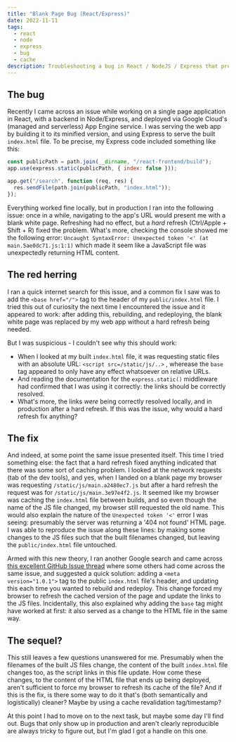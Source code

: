 ```yaml
---
title: "Blank Page Bug (React/Express)"
date: 2022-11-11
tags:
  - react
  - node
  - express
  - bug
  - cache
description: Troubleshooting a bug in React / NodeJS / Express that presents a blank page until hard refresh."
---
```


## The bug

Recently I came across an issue while working on a single page application in React, with a backend in Node/Express, and deployed via Google Cloud's (managed and serverless) App Engine service. I was serving the web app by building it to its minified version, and using Express to serve the built `index.html` file. To be precise, my Express code included something like this:

```js
const publicPath = path.join(__dirname, "/react-frontend/build");
app.use(express.static(publicPath, { index: false }));

app.get("/search", function (req, res) {
  res.sendFile(path.join(publicPath, "index.html"));
});
```

Everything worked fine locally, but in production I ran into the following issue: once in a while, navigating to the app's URL would present me with a blank white page. Refreshing had no effect, but a _hard_ refresh (Ctrl/Apple + Shift + R) fixed the problem. What's more, checking the console showed me the following error: `Uncaught SyntaxError: Unexpected token '<' (at main.5ae0dc71.js:1:1)` which made it seem like a JavaScript file was unexpectedly returning HTML content.

## The red herring

I ran a quick internet search for this issue, and a common fix I saw was to add the `<base href="/">` tag to the header of my `public/index.html` file. I tried this out of curiosity the next time I encountered the issue and it appeared to work: after adding this, rebuilding, and redeploying, the blank white page was replaced by my web app without a hard refresh being needed.

But I was suspicious - I couldn't see why this should work:

- When I looked at my built `index.html` file, it was requesting static files with an absolute URL: `<script src=/static/js/..>` , wherease the `base` tag appeared to only have any effect whatsoever on relative URLs.
- And reading the documentation for the `express.static()` middleware had confirmed that I was using it correctly: the links should be correctly resolved.
- What's more, the links _were_ being correctly resolved locally, and in production after a hard refresh. If this was the issue, why would a hard refresh fix anything?

## The fix

And indeed, at some point the same issue presented itself. This time I tried something else: the fact that a hard refresh fixed anything indicated that there was some sort of caching problem. I looked at the network requests (tab of the dev tools), and yes, when I landed on a blank page my browser was requesting `/static/js/main.a2480ec7.js` but after a hard refresh the request was for `/static/js/main.3e97e4f2.js`. It seemed like my browser was caching the `index.html` file between builds, and so even though the name of the JS file changed, my browser still requested the old name. This would also explain the nature of the `Unexpected token '<'` error I was seeing: presumably the server was returning a '404 not found' HTML page. I was able to reproduce the issue along these lines: by making some changes to the JS files such that the built filenames changed, but leaving the `public/index.html` file untouched.

Armed with this new theory, I ran another Google search and came across [this excellent GitHub Issue thread](https://github.com/vuejs-templates/pwa/issues/165) where some others had come across the same issue, and suggested a quick solution: adding a `<meta version="1.0.1">` tag to the public `index.html` file's header, and updating this each time you wanted to rebuild and redeploy. This change forced my browser to refresh the cached version of the page and update the links to the JS files. Incidentally, this also explained why adding the `base` tag might have worked at first: it also served as a change to the HTML file in the same way.

## The sequel?

This still leaves a few questions unanswered for me. Presumably when the filenames of the built JS files change, the content of the built `index.html` file changes too, as the script links in this file update. How come these changes, to the content of the HTML file that ends up being deployed, aren't sufficient to force my browser to refresh its cache of the file? And if this is the fix, is there some way to do it that's (both semantically and logistically) cleaner? Maybe by using a cache revalidation tag/timestamp?

At this point I had to move on to the next task, but maybe some day I'll find out. Bugs that only show up in production and aren't clearly reproducible are always tricky to figure out, but I'm glad I got a handle on this one.
